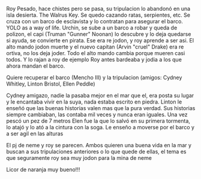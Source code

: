 Roy
Pesado, hace chistes pero se pasa, su tripulacion lo abandonó en una isla desierta. The Walrus Key. Se quedo cazando ratas, serpientes, etc. Se cruza con un barco de esclavista y lo contratan para asegurar el barco. YOLO as a way of life. 
Urchin, se sube a un barco a robar y queda de polizon, el capi (Truman "Gunner" Noonan) lo descubre y lo deja quedarse si ayuda, se convierte en pirata. Ese era re jodon, y roy aprende a ser asi. 
El alto mando jodon muerte y el nuevo capitan (Arvin "cruel" Drake) era re ortiva, no los deja joder. Todo el alto mando cambia porque mueren casi todos. Y lo rajan a roy de ejemplo
Roy antes bardeaba y jodia a los que ahora mandan el barco.

Quiere recuperar el barco (Mencho III) y la tripulacion   (amigos: Cydney Whitley, Linton Bristol, Ellen Peddle)

Cydney amigazo, nadie la pasaba mejor en el mar que el, era posta su lugar y le encantaba vivir en la suya, nada estaba escrito en piedra. 
Linton le enseñó que las buenas historias valen mas que la pura verdad. Sus historias siempre cambiaban, las contaba mil veces y nunca eran iguales. Una vez pescó un pez de 7 metros
Elen fue la que lo salvó en su primera tormenta, lo atajó y lo ató a la cintura con la soga. Le enseño a moverse por el barco y a ser agil en las alturas


El pj de neme y roy se parecen. Ambos quieren una buena vida en la mar y buscan a sus tripulaciones anteriores o lo que quede de ellas, el tema es que seguramente roy sea muy jodon para la mina de neme


Licor de naranja muy bueno!!!